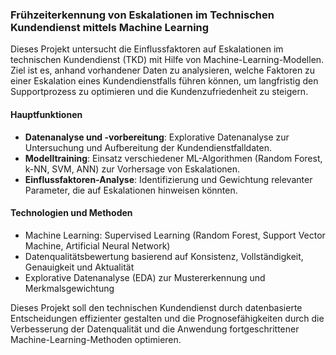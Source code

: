 ### Frühzeiterkennung von Eskalationen im Technischen Kundendienst mittels Machine Learning

Dieses Projekt untersucht die Einflussfaktoren auf Eskalationen im technischen Kundendienst (TKD) mit Hilfe von Machine-Learning-Modellen. Ziel ist es, anhand vorhandener Daten zu analysieren, welche Faktoren zu einer Eskalation eines Kundendienstfalls führen können, um langfristig den Supportprozess zu optimieren und die Kundenzufriedenheit zu steigern.

#### Hauptfunktionen
- **Datenanalyse und -vorbereitung**: Explorative Datenanalyse zur Untersuchung und Aufbereitung der Kundendienstfalldaten.
- **Modelltraining**: Einsatz verschiedener ML-Algorithmen (Random Forest, k-NN, SVM, ANN) zur Vorhersage von Eskalationen.
- **Einflussfaktoren-Analyse**: Identifizierung und Gewichtung relevanter Parameter, die auf Eskalationen hinweisen könnten.

#### Technologien und Methoden
- Machine Learning: Supervised Learning (Random Forest, Support Vector Machine, Artificial Neural Network)
- Datenqualitätsbewertung basierend auf Konsistenz, Vollständigkeit, Genauigkeit und Aktualität
- Explorative Datenanalyse (EDA) zur Mustererkennung und Merkmalsgewichtung

Dieses Projekt soll den technischen Kundendienst durch datenbasierte Entscheidungen effizienter gestalten und die Prognosefähigkeiten durch die Verbesserung der Datenqualität und die Anwendung fortgeschrittener Machine-Learning-Methoden optimieren.
